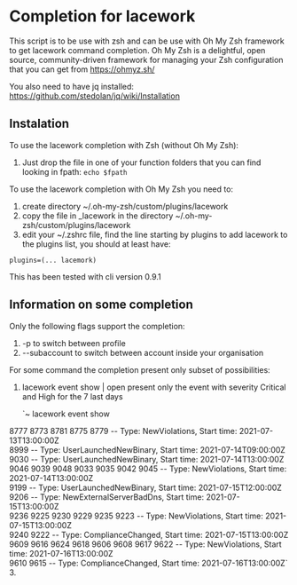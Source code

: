 # Completion for lacework
This script is to be use with zsh and can be use with Oh My Zsh framework to get lacework command completion.
Oh My Zsh is a delightful, open source, community-driven framework for managing your Zsh configuration that you can get from https://ohmyz.sh/

 
You also need to have jq installed: https://github.com/stedolan/jq/wiki/Installation

## Instalation
To use the lacework completion with Zsh (without Oh My Zsh):
  1. Just drop the file in one of your function folders that you can find looking in fpath: `echo $fpath`

To use the lacework completion with Oh My Zsh you need to:
  1. create directory ~/.oh-my-zsh/custom/plugins/lacework
  2. copy the file in _lacework in the directory ~/.oh-my-zsh/custom/plugins/lacework
  3. edit your ~/.zshrc file, find the line starting by plugins to add lacework to the plugins list, you should at least have: 

    plugins=(... lacemork)
 
This has been tested with cli version 0.9.1

## Information on some completion
Only the following flags support the completion:
  1. -p to switch between profile
  2. --subaccount to switch between account inside your organisation

For some command the completion present only subset of possibilities:
  1. lacework event show | open present only the event with severity Critical and High for the 7 last days

     `~ lacework event show  
     
8777  8773  8781  8775  8779                    -- Type: NewViolations, Start time: 2021-07-13T13:00:00Z                                            
8999                                            -- Type: UserLaunchedNewBinary, Start time: 2021-07-14T09:00:00Z                                    
9030                                            -- Type: UserLaunchedNewBinary, Start time: 2021-07-14T13:00:00Z                                    
9046  9039  9048  9033  9035  9042  9045        -- Type: NewViolations, Start time: 2021-07-14T13:00:00Z                                            
9199                                            -- Type: UserLaunchedNewBinary, Start time: 2021-07-15T12:00:00Z                                    
9206                                            -- Type: NewExternalServerBadDns, Start time: 2021-07-15T13:00:00Z                                  
9236  9225  9230  9229  9235  9223              -- Type: NewViolations, Start time: 2021-07-15T13:00:00Z                                            
9240  9222                                      -- Type: ComplianceChanged, Start time: 2021-07-15T13:00:00Z                                        
9609  9616  9624  9618  9606  9608  9617  9622  -- Type: NewViolations, Start time: 2021-07-16T13:00:00Z                                            
9610  9615                                      -- Type: ComplianceChanged, Start time: 2021-07-16T13:00:00Z`
  3. 
